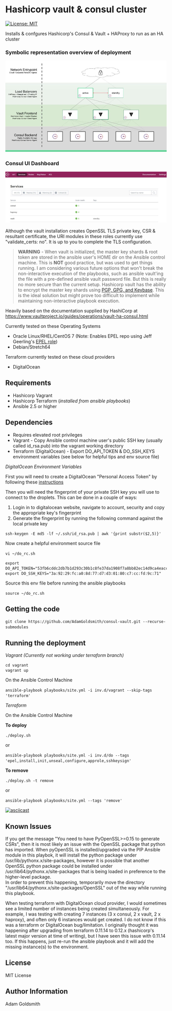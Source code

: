 Hashicorp vault & consul cluster
================================

[![License: MIT](https://img.shields.io/badge/License-MIT-yellow.svg)](https://opensource.org/licenses/MIT)

Installs & confgures Hashicorp's Consul & Vault + HAProxy to run as an HA cluster

### Symbolic representation overview of deployment
![Alt text](/images/Vault-Consul-Cluster.jpg "Overview of deployment")

### Consul UI Dashboard
[![Alt text](/images/Consul-Vault-UI.jpg "Consul UI Dashboard")](https://www.consul.io/docs/index.html)

Although the vault installation creates OpenSSL TLS private key, CSR & resultant certificate, the URI modules in these roles currently use "validate_certs: no". It is up to you to complete the TLS configuration.

> __WARNING__ - When vault is initialized, the master key shards & root token are stored in the ansible user's HOME dir on the Ansible control machine. This is __NOT__ good practice, but was used to get things running. I am considering various future options that won't break the non-interactive execution of the playbooks, such as ansible vault'ing the file with a pre-defined ansible vault password file. But this is really no more secure than the current setup. Hashicorp vault has the ability to encrypt the master key shards using [PGP, GPG, and Keybase](<https://www.vaultproject.io/docs/concepts/pgp-gpg-keybase.html>). This is the ideal solution but might prove too difficult to implement while maintaining non-interactive playbook execution.

Heavily based on the documentation supplied by HashiCorp at <https://www.vaultproject.io/guides/operations/vault-ha-consul.html>

Currently tested on these Operating Systems
* Oracle Linux/RHEL/CentOS 7 (Note: Enables EPEL repo using Jeff Geerling's [EPEL role](<https://galaxy.ansible.com/geerlingguy/repo-epel/>))
* Debian/Stretch64

Terraform currently tested on these cloud providers
* DigitalOcean

Requirements
------------

* Hashicorp Vagrant
* Hashicorp Terraform (*installed from ansible playbooks*)
* Ansible 2.5 or higher

Dependencies
------------

* Requires elevated root privileges
* Vagrant - Copy Ansible control machine user's public SSH key (usually called id_rsa.pub) into the vagrant working directory
* Terraform (DigitalOcean) - Export DO_API_TOKEN & DO_SSH_KEYS environment variables (see below for helpful tips and env source file)

*DigitalOcean Environment Variables*

First you will need to create a DigitalOcean "Personal Access Token" by following these [instructions](https://www.digitalocean.com/community/tutorials/how-to-use-the-digitalocean-api-v2#HowToGenerateaPersonalAccessToken)

Then you will need the fingerprint of your private SSH key you will use to connect to the droplets. This can be done in a couple of ways:
1. Login in to digitalocean website, navigate to account, security and copy the appropriate key's fingerprint
2. Generate the fingerprint by running the following command against the local private key

```
ssh-keygen -E md5 -lf ~/.ssh/id_rsa.pub | awk '{print substr($2,5)}'
```

Now create a helpful environment source file

`vi ~/do_rc.sh`

```
export DO_API_TOKEN="53fb6cddc2db7b1d293c30b1c8fe37da1908f7a8bb82ec14d9ca4eacca6c3fa5"
export DO_SSH_KEYS="3a:92:29:fc:a0:8d:77:d7:d3:01:80:c7:cc:fd:9c:71"
```

Source this env file before running the ansible playbooks

`source ~/do_rc.sh`


Getting the code
----------------

`git clone https://github.com/AdamGoldsmith/consul-vault.git --recurse-submodules`

Running the deployment
----------------------

*Vagrant (Currently not working under terraform branch)*

```
cd vagrant
vagrant up
```

On the Ansible Control Machine  

`ansible-playbook playbooks/site.yml -i inv.d/vagrant --skip-tags 'terraform'`

*Terraform*

On the Ansible Control Machine  

__To deploy__

`./deploy.sh`

or

`ansible-playbook playbooks/site.yml -i inv.d/do --tags 'epel,install,init,unseal,configure,approle,sshkeysign'`

__To remove__

`./deploy.sh -t remove`

or

`ansible-playbook playbooks/site.yml --tags 'remove'`

[![asciicast](https://asciinema.org/a/dhB4noDm88CdISBGAUGonetAv.png)](https://asciinema.org/a/dhB4noDm88CdISBGAUGonetAv?autoplay=1&size=small&cols=140&rows=40)

Known Issues
------------

If you get the message "You need to have PyOpenSSL>=0.15 to generate CSRs", then it is most likely an issue with the OpenSSL package that python has imported. When pyOpenSSL is installed/upgraded via the PIP Ansible module in this playbok, it will install the python package under /usr/lib/pythonx.x/site-packages, however it is possible that another OpenSSL python package could be installed under /usr/lib64/pythonx.x/site-packages that is being loaded in preference to the higher-level package.  
In order to prevent this happening, temporarily move the directory "/usr/lib64/pythonx.x/site-packages/OpenSSL" out of the way while running this playbook.  

When testing terraform with DigitalOcean cloud provider, I would sometimes see a limited number of instances being created simultaneously. For example, I was testing with creating 7 instances (3 x consul, 2 x vault, 2 x haproxy), and often only 6 instances would get created. I do not know if this was a terraform or DigitalOcean bug/limitation. I originally thought it was happening after upgrading from terraform 0.11.14 to 0.12.x (hashicorp's latest major version at time of writing), but I have seen this issue with 0.11.14 too. If this happens, just re-run the ansible playbook and it will add the missing instance(s) to the environment.

License
-------

MIT License

Author Information
------------------

Adam Goldsmith

